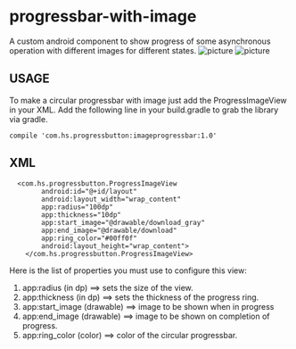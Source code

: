 # progressbar-with-image
A custom android component to show progress of some asynchronous operation with different images for different states.
![picture](https://user-images.githubusercontent.com/18004938/39628095-8f3b3c18-4fc5-11e8-82f7-ef0dd72baaee.png)
![picture](https://user-images.githubusercontent.com/18004938/39628143-b26f4594-4fc5-11e8-9e28-a706874e5510.png)
## USAGE
To make a circular progressbar with image just add the ProgressImageView in your XML.
Add the following line in your build.gradle to grab the library via gradle.

`compile 'com.hs.progressbutton:imageprogressbar:1.0'`

## XML
```
  <com.hs.progressbutton.ProgressImageView
        android:id="@+id/layout"
        android:layout_width="wrap_content"
        app:radius="100dp"
        app:thickness="10dp"
        app:start_image="@drawable/download_gray"
        app:end_image="@drawable/download"
        app:ring_color="#00ff0f"
        android:layout_height="wrap_content">
    </com.hs.progressbutton.ProgressImageView>
```

Here is the list of properties you must use to configure this view:
 1. app:radius (in dp) ==> sets the size of the view.
 2. app:thickness (in dp)  ==> sets the thickness of the progress ring.
 3. app:start_image (drawable)  ==> image to be shown when in progress
 4. app:end_image (drawable)  ==> image to be shown on completion of progress.
 5. app:ring_color (color)  ==> color of the circular progressbar.
